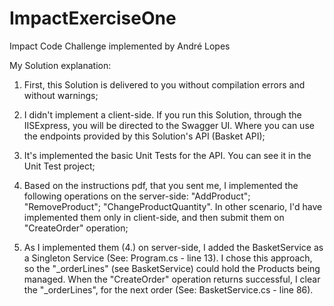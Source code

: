 # ImpactExerciseOne
Impact Code Challenge implemented by André Lopes

My Solution explanation:

1. First, this Solution is delivered to you without compilation errors and without warnings;

2. I didn't implement a client-side. If you run this Solution, through the IISExpress, you will be directed to the Swagger UI. Where you can use the endpoints provided by this Solution's API (Basket API);

3. It's implemented the basic Unit Tests for the API. You can see it in the Unit Test project;

4. Based on the instructions pdf, that you sent me, I implemented the following operations on the server-side: 
"AddProduct"; "RemoveProduct"; "ChangeProductQuantity". In other scenario, I'd have implemented them only in client-side, and then submit them on "CreateOrder" operation;

5. As I implemented them (4.) on server-side, I added the BasketService as a Singleton Service (See: Program.cs - line 13). I chose this approach, so the "_orderLines" (see BasketService) could hold the Products being managed. When the "CreateOrder" operation returns successful, I clear the "_orderLines", for the next order (See: BasketService.cs - line 86).

